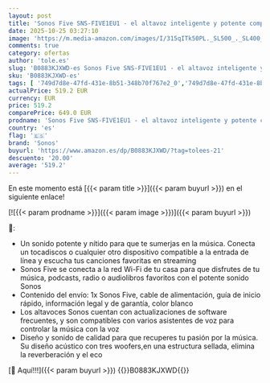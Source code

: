 ```yaml
---
layout: post
title: 'Sonos Five SNS-FIVE1EU1 - el altavoz inteligente y potente compatible con AirPlay de Apple en dispositivos iOS  color blanco'
date: 2025-10-25 03:27:10
image: 'https://m.media-amazon.com/images/I/315qITk50PL._SL500_._SL400_.jpg'
comments: true
category: ofertas
author: 'tole.es'
slug: 'B0883KJXWD-es Sonos Five SNS-FIVE1EU1 - el altavoz inteligente y potente...'
sku: 'B0883KJXWD-es'
tags: [ '749d7d8e-47fd-431e-8b51-348b70f767e2_0','749d7d8e-47fd-431e-8b51-348b70f767e2_9101','749d7d8e-47fd-431e-8b51-348b70f767e2_9801','Accesorios de audio y vídeo portátil','Altavoces portátiles Bluetooth','Altavoces portátiles y altavoces con puerto dock','Arborist Merchandising Root','Audio y vídeo portátil','Electrónica','Self Service','Special Features Stores','Top Brands Speakers Selection','Top brands in Electronics','apple','sonos','🇪🇸', ]
actualPrice: 519.2 EUR
currency: EUR
price: 519.2
comparePrice: 649.0 EUR
prodname: 'Sonos Five SNS-FIVE1EU1 - el altavoz inteligente y potente compatible con AirPlay de Apple en dispositivos iOS  color blanco'
country: 'es'
flag: '🇪🇸'
brand: 'Sonos'
buyurl: 'https://www.amazon.es/dp/B0883KJXWD/?tag=tolees-21'
descuento: '20.00'
average: '519.2'
---
```


En este momento está [{{< param title >}}]({{< param buyurl >}}) en el siguiente enlace!

[![{{< param prodname >}}]({{< param image >}})]({{< param buyurl >}})

🔎:

- Un sonido potente y nítido para que te sumerjas en la música. Conecta un tocadiscos o cualquier otro dispositivo compatible a la entrada de línea y escucha tus canciones favoritas en streaming
- Sonos Five se conecta a la red Wi-Fi de tu casa para que disfrutes de tu música, podcasts, radio o audiolibros favoritos con el potente sonido Sonos
- Contenido del envío: 1x Sonos Five, cable de alimentación, guía de inicio rápido, información legal y de garantía, color blanco
- Los altavoces Sonos cuentan con actualizaciones de software frecuentes, y son compatibles con varios asistentes de voz para controlar la música con la voz
- Diseño y sonido de calidad para que recuperes tu pasión por la música. Su diseño acústico con tres woofers,en una estructura sellada, elimina la reverberación y el eco

[🛒 Aquí!!!]({{< param buyurl >}})
{{<world>}}B0883KJXWD{{</world>}}
